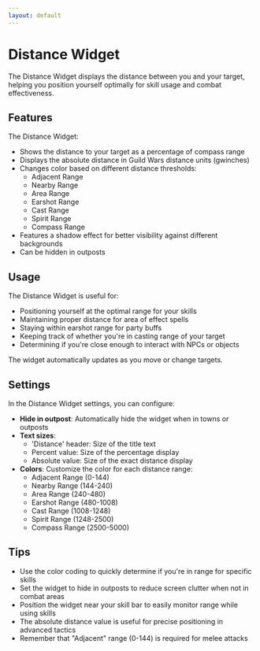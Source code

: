 ```yaml
---
layout: default
---
```


# Distance Widget

The Distance Widget displays the distance between you and your target, helping you position yourself optimally for skill usage and combat effectiveness.

## Features

The Distance Widget:
- Shows the distance to your target as a percentage of compass range
- Displays the absolute distance in Guild Wars distance units (gwinches)
- Changes color based on different distance thresholds:
  - Adjacent Range
  - Nearby Range
  - Area Range
  - Earshot Range
  - Cast Range
  - Spirit Range
  - Compass Range
- Features a shadow effect for better visibility against different backgrounds
- Can be hidden in outposts

## Usage

The Distance Widget is useful for:
- Positioning yourself at the optimal range for your skills
- Maintaining proper distance for area of effect spells
- Staying within earshot range for party buffs
- Keeping track of whether you're in casting range of your target
- Determining if you're close enough to interact with NPCs or objects

The widget automatically updates as you move or change targets.

## Settings

In the Distance Widget settings, you can configure:
- **Hide in outpost**: Automatically hide the widget when in towns or outposts
- **Text sizes**:
  - 'Distance' header: Size of the title text
  - Percent value: Size of the percentage display
  - Absolute value: Size of the exact distance display
- **Colors**: Customize the color for each distance range:
  - Adjacent Range (0-144)
  - Nearby Range (144-240)
  - Area Range (240-480)
  - Earshot Range (480-1008)
  - Cast Range (1008-1248)
  - Spirit Range (1248-2500)
  - Compass Range (2500-5000)

## Tips

- Use the color coding to quickly determine if you're in range for specific skills
- Set the widget to hide in outposts to reduce screen clutter when not in combat areas
- Position the widget near your skill bar to easily monitor range while using skills
- The absolute distance value is useful for precise positioning in advanced tactics
- Remember that "Adjacent" range (0-144) is required for melee attacks
